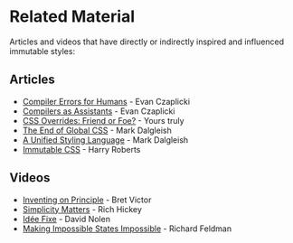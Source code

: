 # Related Material

Articles and videos that have directly or indirectly inspired and influenced immutable styles:

## Articles

- [Compiler Errors for Humans](https://elm-lang.org/blog/compiler-errors-for-humans) - Evan Czaplicki
- [Compilers as Assistants](https://elm-lang.org/blog/compilers-as-assistants) - Evan Czaplicki
- [CSS Overrides: Friend or Foe?](http://www.callumhart.com/blog/css-overrides-friend-or-foe) - Yours truly
- [The End of Global CSS](https://medium.com/seek-blog/the-end-of-global-css-90d2a4a06284) - Mark Dalgleish
- [A Unified Styling Language](https://medium.com/seek-blog/a-unified-styling-language-d0c208de2660) - Mark Dalgleish
- [Immutable CSS](https://csswizardry.com/2015/03/immutable-css) - Harry Roberts

## Videos

- [Inventing on Principle](https://youtu.be/PUv66718DII) - Bret Victor
- [Simplicity Matters](https://youtu.be/rI8tNMsozo0) - Rich Hickey
- [Idée Fixe](https://youtu.be/lzXHMy4ewtM) - David Nolen
- [Making Impossible States Impossible](https://youtu.be/IcgmSRJHu_8) - Richard Feldman